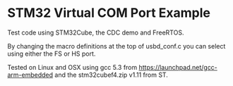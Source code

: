 # STM32 Virtual COM Port Example

Test code using STM32Cube, the CDC demo and FreeRTOS.

By changing the macro definitions at the top of usbd_conf.c you can select using either the FS or HS port.

Tested on Linux and OSX using gcc 5.3 from https://launchpad.net/gcc-arm-embedded and the stm32cubef4.zip v1.11 from ST.

